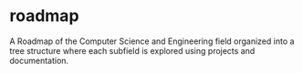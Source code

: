 # roadmap
A Roadmap of the Computer Science and Engineering field organized into a tree structure where each subfield is explored using projects and documentation. 
